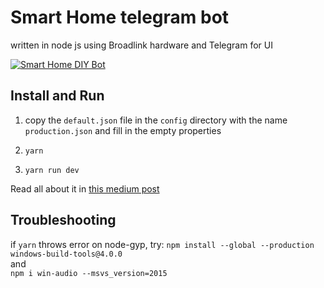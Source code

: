 # Smart Home telegram bot

written in node js using Broadlink hardware and Telegram for UI

[![Smart Home DIY Bot](http://img.youtube.com/vi/fPVSwdyvUrs/0.jpg)](http://www.youtube.com/watch?v=fPVSwdyvUrs)

## Install and Run

1. copy the `default.json` file in the `config` directory with the name `production.json`
   and fill in the empty properties

2. `yarn`

3. `yarn run dev`

Read all about it in [this medium post](https://medium.com/@deanshub/affordable-smart-home-diy-with-js-c7d3755e8b62)

## Troubleshooting

if `yarn` throws error on node-gyp, try:
`npm install --global --production windows-build-tools@4.0.0`  
and  
`npm i win-audio --msvs_version=2015`
